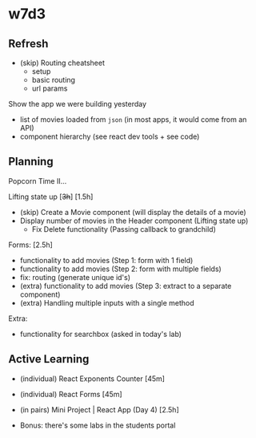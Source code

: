 
# w7d3

<!-- 




@todo: IMPROVE / SIMPLIFY 
- remove anything not essential
- first, introduce the concept (ex. with slides) & then see how to apply it (demo) ?
  - ex. 
    - passing a callback as props
    - lifting state up
    - forwaring props to grandchild
    - ...


@update:
- Main => MovieList
- Movie => MovieSummary



Notes:
- We will work on the app "popcorn-time" we created the day before

LABs today are VERY VERY demanding
- try to finish earlier so that they have more time

-->


## Refresh

- (skip) Routing cheatsheet
  - setup
  - basic routing
  - url params


Show the app we were building yesterday
- list of movies loaded from `json` (in most apps, it would come from an API)
- component hierarchy (see react dev tools + see code)





## Planning

Popcorn Time II...

Lifting state up [~~3h~~] [1.5h]
- (skip) Create a Movie component (will display the details of a movie)
  <!-- Nope, do not create Movie component  -->
- Display number of movies in the Header component (Lifting state up)
  - Fix Delete functionality (Passing callback to grandchild)


Forms: [2.5h]
- functionality to add movies (Step 1: form with 1 field)
- functionality to add movies (Step 2: form with multiple fields)
- fix: routing (generate unique id's)
- (extra) functionality to add movies (Step 3: extract to a separate component)
- (extra) Handling multiple inputs with a single method


Extra:
- functionality for searchbox (asked in today's lab)




## Active Learning

- (individual) React Exponents Counter [45m]
- (individual) React Forms [45m]

  <!-- 
  
  Bonus: Iteration 4 | Refactor - Form Component
  - make sure you commit before you start refactoring.
  - (that way, if you need to roll back, you can just discard the changes with "git restore")

  -->


- (in pairs) Mini Project | React App (Day 4) [2.5h]

- Bonus: there's some labs in the students portal


